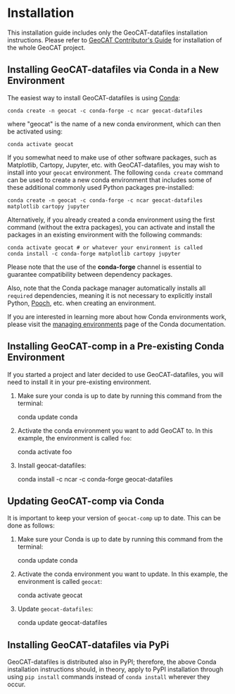 # Installation

This installation guide includes only the GeoCAT-datafiles installation instructions. 
Please refer to [GeoCAT Contributor's Guide](https://geocat.ucar.edu/pages/contributing.html) for installation of 
the whole GeoCAT project.
  

## Installing GeoCAT-datafiles via Conda in a New Environment

The easiest way to install GeoCAT-datafiles is using [Conda](http://conda.pydata.org/docs/):

    conda create -n geocat -c conda-forge -c ncar geocat-datafiles

where "geocat" is the name of a new conda environment, which can then be
activated using:

    conda activate geocat

If you somewhat need to make use of other software packages, such as Matplotlib, Cartopy, Jupyter, etc. with
GeoCAT-datafiles, you may wish to install into your `geocat` environment. The following `conda create` command can be
used to create a new conda environment that includes some of these additional commonly used Python packages pre-installed:

    conda create -n geocat -c conda-forge -c ncar geocat-datafiles matplotlib cartopy jupyter

Alternatively, if you already created a conda environment using the first command (without the extra packages),
you can activate and install the packages in an existing environment with the following commands:

    conda activate geocat # or whatever your environment is called
    conda install -c conda-forge matplotlib cartopy jupyter

Please note that the use of the **conda-forge** channel is essential to guarantee
compatibility between dependency packages.

Also, note that the Conda package manager automatically installs all `required`
dependencies, meaning it is not necessary to explicitly install Python, [Pooch](https://pypi.org/project/pooch/),
etc. when creating an environment.

If you are interested in learning more about how Conda environments work, please visit 
the [managing environments](https://docs.conda.io/projects/conda/en/latest/user-guide/tasks/manage-environments.html) 
page of the Conda documentation.

## Installing GeoCAT-comp in a Pre-existing Conda Environment

If you started a project and later decided to use GeoCAT-datafiles, you will need to install it in your pre-existing
environment.

1.  Make sure your conda is up to date by running this command from the terminal:

    conda update conda

2.  Activate the conda environment you want to add GeoCAT to. In this example, the environment is called `foo`:

    conda activate foo

3. Install geocat-datafiles:

   conda install -c ncar -c conda-forge geocat-datafiles

## Updating GeoCAT-comp via Conda

It is important to keep your version of `geocat-comp` up to date. This can be done as follows:

1.  Make sure your Conda is up to date by running this command from the terminal:

    conda update conda

2.  Activate the conda environment you want to update. In this example, the environment is called `geocat`:

    conda activate geocat

3. Update `geocat-datafiles`:

   conda update geocat-datafiles


Installing GeoCAT-datafiles via PyPi
-------------------------------
GeoCAT-datafiles is distributed also in PyPI; therefore, the above Conda installation instructions should, in theory,
apply to PyPI installation through using `pip install` commands instead of `conda install` wherever they occur.
